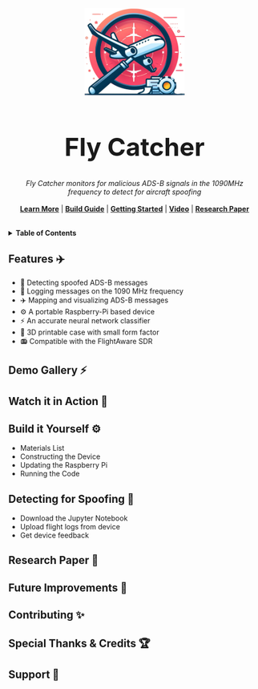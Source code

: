 <p align="center">
  <img width="200" src="https://github.com/ANG13T/fly-catcher/blob/main/assets/logo.png" alt="Fly Catcher logo" />
</p>
<h1 align="center" style="font-size:50px !important;">Fly Catcher</h1>
<p align="center">
  <i>Fly Catcher monitors for malicious ADS-B signals in the 1090MHz frequency to detect for aircraft spoofing</i>
   <br/><br/>
  <b><a href="./docs/showcase.md">Learn More</a></b> | <b><a href="https://demo.dashy.to">Build Guide</a></b> | <b><a href="./docs/quick-start.md">Getting Started</a></b> | <b><a href="https://dashy.to/docs">Video</a></b> | <b><a href="https://github.com/Lissy93/dashy">Research Paper</a></b>
  <br/><br/>
</p>

<details>
  <summary><b>Table of Contents</b></summary>
  <p>
  
- **Getting Started**
  - [✈️ Features](#features-)
  - [⚡ Demo Gallery](#demo-)
  - [⚙️ Build it Yourself](#configuring-)
  - [🚀 Getting Started](#configuring-)
  - [🔎 Detecting for Spoofing](#configuring-)
- **Learning More**
  - [🎥 Watch it in Action](#theming-)
  - [🔬 Read the Research Paper](#icons-)
  - [📄 Read the Article](#icons-)
- **Community**
  - [✨ Contributing](#system-requirements-)
  - [🏆 Special Thanks & Credits](#credits-)
  - [💜 Support](#supporting-dashy-)
  - [📜 License](#license-)
    
  </p>
</details>

## Features ✈️
- 🔎  Detecting spoofed ADS-B messages
- 📡  Logging messages on the 1090 MHz frequency
- ✈️  Mapping and visualizing ADS-B messages
- ⚙️  A portable Raspberry-Pi based device
- ⚡️  An accurate neural network classifier
- 🔨  3D printable case with small form factor
- 📻  Compatible with the FlightAware SDR

## Demo Gallery ⚡️

## Watch it in Action 🎥

## Build it Yourself ⚙️
- Materials List
- Constructing the Device
- Updating the Raspberry Pi
- Running the Code

## Detecting for Spoofing 🔎
- Download the Jupyter Notebook
- Upload flight logs from device
- Get device feedback

## Research Paper 🔬

## Future Improvements 🚀

## Contributing ✨

## Special Thanks & Credits 🏆

## Support 💜
